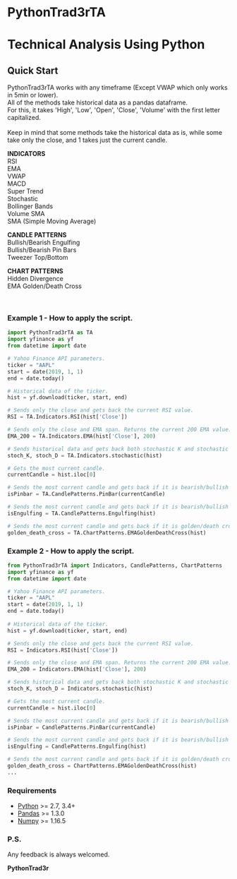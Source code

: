 # PythonTrad3rTA

# Technical Analysis Using Python

## Quick Start

PythonTrad3rTA works with any timeframe (Except VWAP which only works in 5min or lower).<br>
All of the methods take historical data as a pandas dataframe.<br>
For this, it takes 'High', 'Low', 'Open', 'Close', 'Volume' with the first letter capitalized.<br>
<br>
Keep in mind that some methods take the historical data as is, while some take only the close, and 1 takes just the current candle.

<b> INDICATORS </b><br>
RSI <br>
EMA <br>
VWAP <br>
MACD <br>
Super Trend <br>
Stochastic <br>
Bollinger Bands <br>
Volume SMA <br>
SMA (Simple Moving Average) <br>

<b> CANDLE PATTERNS </b><br>
Bullish/Bearish Engulfing <br>
Bullish/Bearish Pin Bars <br>
Tweezer Top/Bottom <br>

<b> CHART PATTERNS </b><br>
Hidden Divergence <br>
EMA Golden/Death Cross <br>

<br>

### Example 1 - How to apply the script.

```python
import PythonTrad3rTA as TA
import yfinance as yf
from datetime import date

# Yahoo Finance API parameters. 
ticker = "AAPL"
start = date(2019, 1, 1)
end = date.today()

# Historical data of the ticker.
hist = yf.download(ticker, start, end)

# Sends only the close and gets back the current RSI value.
RSI = TA.Indicators.RSI(hist['Close'])

# Sends only the close and EMA span. Returns the current 200 EMA value.
EMA_200 = TA.Indicators.EMA(hist['Close'], 200)

# Sends historical data and gets back both stochastic K and stochastic D.
stoch_K, stoch_D = TA.Indicators.stochastic(hist)

# Gets the most current candle.
currentCandle = hist.iloc[0]

# Sends the most current candle and gets back if it is bearish/bullish pin or returns 0 if not.
isPinbar = TA.CandlePatterns.PinBar(currentCandle)

# Sends the most current candle and gets back if it is bearish/bullish engulfing or returns 0 if not.
isEngulfing = TA.CandlePatterns.Engulfing(hist)

# Sends the most current candle and gets back if it is golden/death cross or returns 0 if not.
golden_death_cross = TA.ChartPatterns.EMAGoldenDeathCross(hist)
```

### Example 2 - How to apply the script.

```python
from PythonTrad3rTA import Indicators, CandlePatterns, ChartPatterns
import yfinance as yf
from datetime import date

# Yahoo Finance API parameters. 
ticker = "AAPL"
start = date(2019, 1, 1)
end = date.today()
 
# Historical data of the ticker.
hist = yf.download(ticker, start, end)

# Sends only the close and gets back the current RSI value.
RSI = Indicators.RSI(hist['Close'])

# Sends only the close and EMA span. Returns the current 200 EMA value.
EMA_200 = Indicators.EMA(hist['Close'], 200)

# Sends historical data and gets back both stochastic K and stochastic D.
stoch_K, stoch_D = Indicators.stochastic(hist)

# Gets the most current candle.
currentCandle = hist.iloc[0]

# Sends the most current candle and gets back if it is bearish/bullish pin or returns 0 if not.
isPinbar = CandlePatterns.PinBar(currentCandle)

# Sends the most current candle and gets back if it is bearish/bullish engulfing or returns 0 if not.
isEngulfing = CandlePatterns.Engulfing(hist)

# Sends the most current candle and gets back if it is golden/death cross or returns 0 if not.s
golden_death_cross = ChartPatterns.EMAGoldenDeathCross(hist)
...
```
### Requirements

-   [Python](https://www.python.org) \>= 2.7, 3.4+
-   [Pandas](https://github.com/pydata/pandas) \>= 1.3.0
-   [Numpy](http://www.numpy.org) \>= 1.16.5

### P.S.

Any feedback is always welcomed.

**PythonTrad3r**
